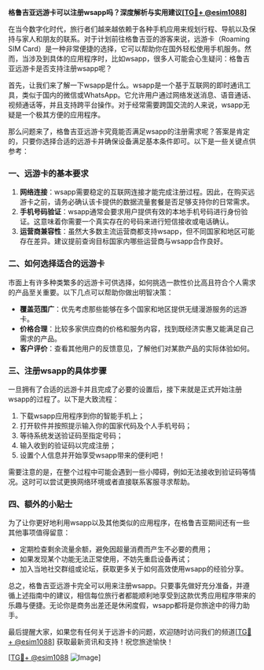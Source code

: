 **格鲁吉亚远游卡可以注册wsapp吗？深度解析与实用建议[[TG💪+ @esim1088](https://t.me/s/esim1088)]**

在当今数字化时代，旅行者们越来越依赖于各种手机应用来规划行程、导航以及保持与家人和朋友的联系。对于计划前往格鲁吉亚的游客来说，远游卡（Roaming SIM Card）是一种非常便捷的选择，它可以帮助你在国外轻松使用手机服务。然而，当涉及到具体的应用程序时，比如wsapp，很多人可能会心生疑问：格鲁吉亚远游卡是否支持注册wsapp呢？

首先，让我们来了解一下wsapp是什么。wsapp是一个基于互联网的即时通讯工具，类似于国内的微信或WhatsApp。它允许用户通过网络发送消息、语音通话、视频通话等，并且支持跨平台操作。对于经常需要跨国交流的人来说，wsapp无疑是一个极其方便的应用程序。

那么问题来了，格鲁吉亚远游卡究竟能否满足wsapp的注册需求呢？答案是肯定的，只要你选择合适的远游卡并确保设备满足基本条件即可。以下是一些关键点供参考：

### **一、远游卡的基本要求**
1. **网络连接**：wsapp需要稳定的互联网连接才能完成注册过程。因此，在购买远游卡之前，请务必确认该卡提供的数据流量套餐是否足够支持你的日常需求。
2. **手机号码验证**：wsapp通常会要求用户提供有效的本地手机号码进行身份验证。这意味着你需要一个真实存在的号码来进行短信接收或电话确认。
3. **运营商兼容性**：虽然大多数主流运营商都支持wsapp，但不同国家和地区可能存在差异。建议提前查询目标国家内哪些运营商与wsapp合作良好。

### **二、如何选择适合的远游卡**
市面上有许多种类繁多的远游卡可供选择，如何挑选一款性价比高且符合个人需求的产品至关重要。以下几点可以帮助你做出明智决策：
- **覆盖范围广**：优先考虑那些能够在多个国家和地区提供无缝漫游服务的远游卡。
- **价格合理**：比较多家供应商的价格和服务内容，找到既经济实惠又能满足自己需求的产品。
- **客户评价**：查看其他用户的反馈意见，了解他们对某款产品的实际体验如何。

### **三、注册wsapp的具体步骤**
一旦拥有了合适的远游卡并且完成了必要的设置后，接下来就是正式开始注册wsapp的过程了。以下是大致流程：
1. 下载wsapp应用程序到你的智能手机上；
2. 打开软件并按照提示输入你的国家代码及个人手机号码；
3. 等待系统发送验证码至指定号码；
4. 输入收到的验证码以完成注册；
5. 设置个人信息并开始享受wsapp带来的便利吧！

需要注意的是，在整个过程中可能会遇到一些小障碍，例如无法接收到验证码等情况。这时可以尝试更换网络环境或者直接联系客服寻求帮助。

### **四、额外的小贴士**
为了让你更好地利用wsapp以及其他类似的应用程序，在格鲁吉亚期间还有一些其他事项值得留意：
- 定期检查剩余流量余额，避免因超量消费而产生不必要的费用；
- 如果发现某个功能无法正常使用，不妨先重启设备再试；
- 加入当地社交群组或论坛，获取更多关于如何高效使用wsapp的经验分享。

总之，格鲁吉亚远游卡完全可以用来注册wsapp。只要事先做好充分准备，并遵循上述指南中的建议，相信每位旅行者都能顺利地享受到这款优秀应用程序带来的乐趣与便捷。无论你是商务出差还是休闲度假，wsapp都将是你旅途中的得力助手。

最后提醒大家，如果您有任何关于远游卡的问题，欢迎随时访问我们的频道[[TG💪+ @esim1088](https://t.me/s/esim1088)] 获取最新资讯和支持！祝您旅途愉快！

[[TG💪+ @esim1088](https://t.me/s/esim1088) ![Image](https://i.postimg.cc/4NQfJmqS/Snipaste-2025-05-13-00-14-12.png)]